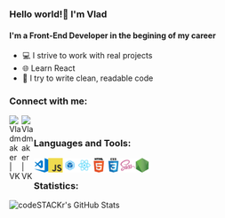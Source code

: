 ### Hello world!👋 I'm Vlad

#### I'm a Front-End Developer in the begining of my career
- 💻 I strive to work with real projects
- 🌐 Learn React
- 📝 I try to write clean, readable code
 
### Connect with me:
[<img align="left" alt="Vladmaker | VK" width="22px" src="https://simpleicons.org/icons/facebook.svg" />](https://www.facebook.com/profile.php?id=100000976609772)
[<img align="left" alt="Vladmaker | VK" width="22px" src="https://simpleicons.org/icons/vk.svg" />](https://vk.com/vladmaker)

<br />

### Languages and Tools:
<img align="left" alt="Visual Studio Code" width="26px" src="https://raw.githubusercontent.com/github/explore/80688e429a7d4ef2fca1e82350fe8e3517d3494d/topics/visual-studio-code/visual-studio-code.png" />
<img align="left" alt="JavaScript" width="26px" src="https://raw.githubusercontent.com/github/explore/80688e429a7d4ef2fca1e82350fe8e3517d3494d/topics/javascript/javascript.png" />
<img align="left" alt="Webpack" width="26px" src="https://raw.githubusercontent.com/github/explore/80688e429a7d4ef2fca1e82350fe8e3517d3494d/topics/webpack/webpack.png" />
<img align="left" alt="React" width="26px" src="https://raw.githubusercontent.com/github/explore/80688e429a7d4ef2fca1e82350fe8e3517d3494d/topics/react/react.png" />
<img align="left" alt="HTML5" width="26px" src="https://raw.githubusercontent.com/github/explore/80688e429a7d4ef2fca1e82350fe8e3517d3494d/topics/html/html.png" />
<img align="left" alt="CSS3" width="26px" src="https://raw.githubusercontent.com/github/explore/80688e429a7d4ef2fca1e82350fe8e3517d3494d/topics/css/css.png" />
<img align="left" alt="Sass" width="26px" src="https://raw.githubusercontent.com/github/explore/80688e429a7d4ef2fca1e82350fe8e3517d3494d/topics/sass/sass.png" />
<img align="left" alt="Node.js" width="26px" src="https://raw.githubusercontent.com/github/explore/80688e429a7d4ef2fca1e82350fe8e3517d3494d/topics/nodejs/nodejs.png" />

<br />

### Statistics:
<img align="left" alt="codeSTACKr's GitHub Stats" src="https://github-readme-stats.vercel.app/api?username=Vlad-maker&theme=vue&show_icons=true" />




